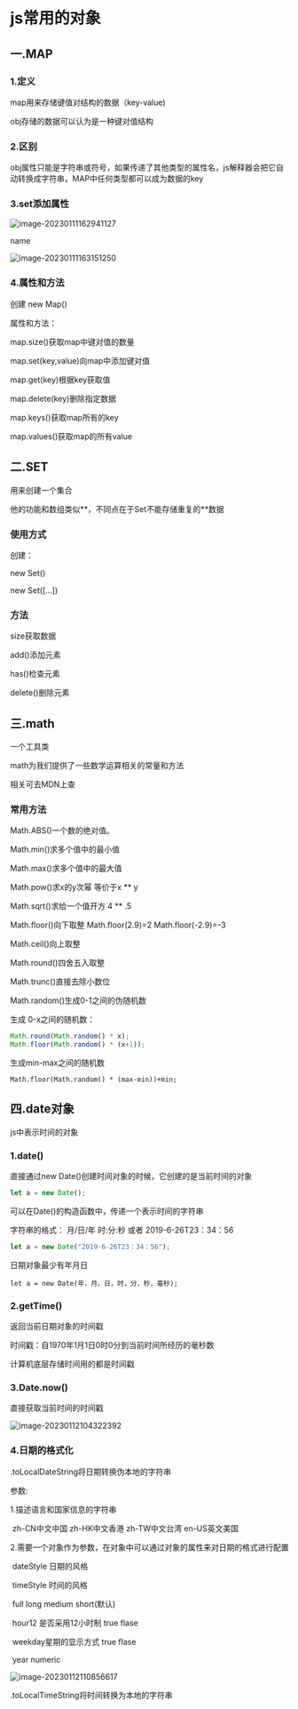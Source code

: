 # js常用的对象

## 一.MAP

### 1.定义

map用来存储键值对结构的数据（key-value)

obj存储的数据可以认为是一种键对值结构

### 2.区别

obj属性只能是字符串或符号，如果传递了其他类型的属性名，js解释器会把它自动转换成字符串，MAP中任何类型都可以成为数据的key

### 3.set添加属性

![image-20230111162941127](https://tallgao.oss-cn-beijing.aliyuncs.com/image-20230111162941127.png)

name

![image-20230111163151250](https://tallgao.oss-cn-beijing.aliyuncs.com/image-20230111163151250.png)

### 4.属性和方法

创建 new Map()

属性和方法：

map.size()获取map中键对值的数量

map.set(key,value)向map中添加键对值

map.get(key)根据key获取值

map.delete(key)删除指定数据

map.keys()获取map所有的key

map.values()获取map的所有value

## 二.SET

用来创建一个集合

他的功能和数组类似**，不同点在于Set不能存储重复的**数据

### 使用方式

创建：

new Set()

new Set([...])

### 方法

size获取数据

add()添加元素

has()检查元素

delete()删除元素

## 三.math

一个工具类

math为我们提供了一些数学运算相关的常量和方法

相关可去MDN上查

### 常用方法

Math.ABS()一个数的绝对值。

Math.min()求多个值中的最小值

Math.max()求多个值中的最大值

Math.pow()求x的y次幂 等价于x ** y

Math.sqrt()求给一个值开方 4 ** .5

Math.floor()向下取整 Math.floor(2.9)=2  Math.floor(-2.9)=-3

Math.ceil()向上取整

Math.round()四舍五入取整

Math.trunc()直接去除小数位

Math.random()生成0-1之间的伪随机数

生成 0-x之间的随机数：

```javascript
Math.round(Math.random() * x);
Math.floor(Math.random() * (x+1));
```

生成min-max之间的随机数

```
Math.floor(Math.random() * (max-min))+min;
```

## 四.date对象

js中表示时间的对象

### 1.date()

直接通过new Date()创建时间对象的时候，它创建的是当前时间的对象

```javascript
let a = new Date();
```

可以在Date()的构造函数中，传递一个表示时间的字符串

字符串的格式： 月/日/年 时:分:秒     或者 2019-6-26T23：34：56

```javascript
let a = new Date("2019-6-26T23：34：56");
```

日期对象最少有年月日

```
let a = new Date(年，月，日，时，分，秒，毫秒);
```

### 2.getTime()

返回当前日期对象的时间戳

时间戳：自1970年1月1日0时0分到当前时间所经历的毫秒数

计算机底层存储时间用的都是时间戳

### 3.Date.now()

直接获取当前时间的时间戳

![image-20230112104322392](https://tallgao.oss-cn-beijing.aliyuncs.com/image-20230112104322392.png)

### 4.日期的格式化

.toLocalDateString将日期转换伪本地的字符串

参数:

1.描述语言和国家信息的字符串

​	 zh-CN中文中国   zh-HK中文香港  zh-TW中文台湾  en-US英文美国

2.需要一个对象作为参数，在对象中可以通过对象的属性来对日期的格式进行配置

​			dateStyle 日期的风格

​			timeStyle 时间的风格

​					full  long medium short(默认)

​			hour12 是否采用12小时制  true flase 

​			weekday星期的显示方式 true flase

​			year  numeric 

![image-20230112110856617](https://tallgao.oss-cn-beijing.aliyuncs.com/image-20230112110856617.png)

.toLocalTimeString将时间转换为本地的字符串